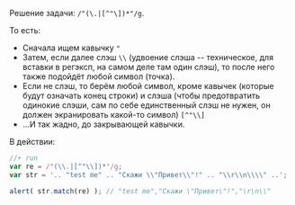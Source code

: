Решение задачи: <code class="pattern">/"(\\.|[^"\\])*"/g</code>.

То есть:
<ul>
<li>Сначала ищем кавычку <code class="pattern">"</code></li>
<li>Затем, если далее слэш <code class="pattern">\\</code> (удвоение слэша -- техническое, для вставки в регэксп, на самом деле там один слэш), то после него также подойдёт любой символ (точка).</li>
<li>Если не слэш, то берём любой символ, кроме кавычек (которые будут означать конец строки) и слэша (чтобы предотвратить одинокие слэши, сам по себе единственный слэш не нужен, он должен экранировать какой-то символ) <code class="pattern">[^"\\]</code></li>
<li>...И так жадно, до закрывающей кавычки.</li>
</ul>

В действии:

```js
//+ run
var re = /"(\\.|[^"\\])*"/g;
var str = '.. "test me" .. "Скажи \\"Привет\\"!" .. "\\r\\n\\\\" ..';

alert( str.match(re) ); // "test me","Скажи \"Привет\"!","\r\n\\"
```